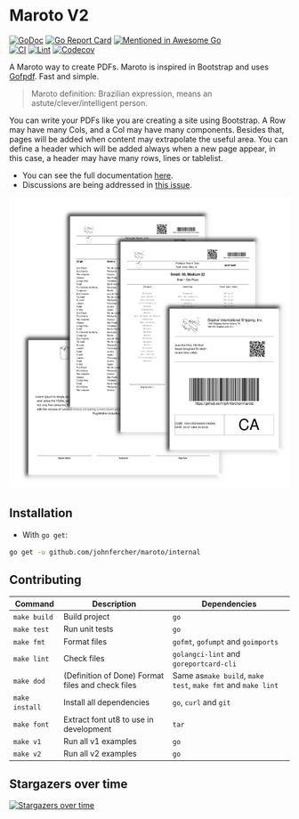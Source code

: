 # Maroto V2

[![GoDoc](https://godoc.org/github.com/johnfercher/maroto?status.svg)](https://godoc.org/github.com/johnfercher/maroto)
[![Go Report Card](https://goreportcard.com/badge/github.com/johnfercher/maroto)](https://goreportcard.com/report/github.com/johnfercher/maroto)
[![Mentioned in Awesome Go](https://awesome.re/mentioned-badge.svg)](https://github.com/avelino/awesome-go#template-engines)  
[![CI](https://github.com/johnfercher/maroto/actions/workflows/goci.yml/badge.svg)](https://github.com/johnfercher/maroto/actions/workflows/goci.yml)
[![Lint](https://github.com/johnfercher/maroto/actions/workflows/golangci-lint.yml/badge.svg)](https://github.com/johnfercher/maroto/actions/workflows/golangci-lint.yml)
[![Codecov](https://img.shields.io/codecov/c/github/johnfercher/maroto)](https://codecov.io/gh/johnfercher/maroto)

A Maroto way to create PDFs. Maroto is inspired in Bootstrap and uses [Gofpdf](https://github.com/jung-kurt/gofpdf). Fast and simple.

> Maroto definition: Brazilian expression, means an astute/clever/intelligent person.

You can write your PDFs like you are creating a site using Bootstrap. A Row may have many Cols, and a Col may have many components. 
Besides that, pages will be added when content may extrapolate the useful area. You can define a header which will be added
always when a new page appear, in this case, a header may have many rows, lines or tablelist. 

* You can see the full documentation [here](https://maroto.io/).
* Discussions are being addressed in [this issue](https://github.com/johnfercher/maroto/issues/257).

![result](docs/assets/images/result.png)

## Installation

* With `go get`:

```bash
go get -u github.com/johnfercher/maroto/internal
```

## Contributing

| Command        | Description                                       | Dependencies                                                 |
|----------------|---------------------------------------------------|--------------------------------------------------------------|
| `make build`   | Build project                                     | `go`                                                         |
| `make test`    | Run unit tests                                    | `go`                                                         |
| `make fmt`     | Format files                                      | `gofmt`, `gofumpt` and `goimports`                           |
| `make lint`    | Check files                                       | `golangci-lint` and `goreportcard-cli`                       |
| `make dod`     | (Definition of Done) Format files and check files | Same as`make build`, `make test`, `make fmt` and `make lint` | 
| `make install` | Install all dependencies                          | `go`, `curl` and `git`                                       |
| `make font`    | Extract font ut8 to use in development            | `tar`                                                         |
| `make v1`      | Run all v1 examples                               | `go`                                                         |
| `make v2`      | Run all v2 examples                               | `go`                                                         |


## Stargazers over time

[![Stargazers over time](https://starchart.cc/johnfercher/maroto.svg)](https://starchart.cc/johnfercher/maroto)
